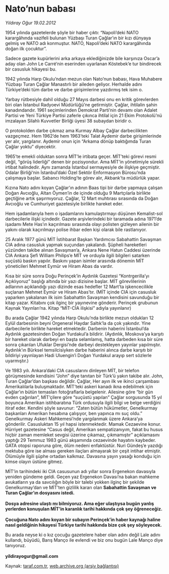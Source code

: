 # Nato’nun babası

*Yıldıray Oğur 19.02.2012*

<div class="yazi"><p>1954 yılında gazetelerde şöyle bir haber çıktı: “Napoli’deki NATO karargâhında vazifeli bulunan Yüzbaşı Turan Çağlar’ın bir kızı dünyaya gelmiş ve NATO adı konmuştur. NATO, Napoli’deki NATO karargâhında doğan ilk çocuktur”.</p>
<p>Sadece gazete kupürlerini arka arkaya eklediğinizde bile karşınıza Oscar’a aday olan John Le Carré’nin eserinden uyarlanan Köstebek’e tur bindirecek bir casusluk hikayesi bu.</p>
<p>1942 yılında Harp Okulu’ndan mezun olan Nato’nun babası, Hava Muhabere Yüzbaşı Turan Çağlar Manastırlı bir aileden geliyor. Herhalde adını Türkiye’deki tüm darbe ve darbe girişimlerine yazdırmış tek isim o.</p>
<p>Yarbay rütbesiyle dahil olduğu 27 Mayıs darbesi onu en kritik görevlerden biri olan İstanbul Radyoevi Müdürlüğü’ne getirmiştir. Çağlar, ihtilalin şahin kanadındandır. 1961 seçimlerinden Demokrat Parti’nin devamı olan Adalet Partisi ve Yeni Türkiye Partisi zaferle çıkınca ihtilal için 21 Ekim Protokolü’nü imzalayan Silahlı Kuvvetler Birliği üyesi 38 subaydan biridir o.</p>
<p>O protokolden darbe çıkmaz ama Kurmay Albay Çağlar darbecilikten vazgeçmez. Hem 1962’de hem 1963’teki Talat Aydemir darbe girişimlerinde yer alır, yargılanır. Aydemir onun için “Arkama dönüp baktığımda Turan Çağlar yoktu” diyecektir.</p>
<p>1965’te emekli olduktan sonra MİT’le irtibata geçer. MİT’teki görevi resmi değil, “görüş liderliği” denen bir pozisyondur. Ama MİT’in yönetimiyle sürekli irtibat halindedir. Aynı zamanda İstanbul sermayesiyle de ilişkiye geçmiştir. Odalar Birliği‘nin İstanbul’daki Özel Sektör Enformasyon Bürosu’nda çalışmaya başlar. Sabancı Holding’te görev alır, Akbank’ta müdürlük yapar.</p>
<p>Kızına Nato adını koyan Çağlar’ın adının Baas tipi bir darbe yapmaya çalışan Doğan Avcıoğlu, Altan Öymen’in de içinde olduğu 9 Martçılarla birlikte geçtiğine artık şaşırmıyoruz. Çağlar, 12 Mart muhtırası sırasında da Doğan Avcıoğlu ve Cumhuriyet gazetesiyle birlikte hareket eder.</p>
<p>Hem işadamlarıyla hem o işadamlarını kamulaştırmayı düşünen Kemalist-sol darbecilerle ilişki içindedir. Gazete arşivlerindeki bir taramada adına 1971’de işadamı Mete Has’ın kaçırılması sırasında olayı polisten gizleyen ailenin bir yakını olarak kaçırılmayı polise ihbar eden kişi olarak bile rastlanıyor.</p>
<p>25 Aralık 1977 günü MİT İstihbarat Başkan Yardımcısı Sabahattin Savaşman CIA adına casusluk yapmak suçundan yakalandı. Şüpheli hareketleri yüzünden takibe alınan Savaşman’a, Ankara Nene Hatun Caddesi üzerinde CIA Ankara Şefi William Philips’e MİT ve orduyla ilgili bilgileri satarken suçüstü baskın yapılır. Baskını yapan isimler arasında dönemin MİT yöneticileri Mehmet Eymür ve Hiram Abas da vardır.</p>
<p>Kısa bir süre sonra Doğu Perinçek’in Aydınlık Gazetesi “Kontrgerilla’yı Açıklıyoruz” başlığı altında bir yazı dizisine başlar. MİT görevlilerinin adlarının açıklandığı yazı dizinde esas hedefler 12 Mart’ta işkencecilikle suçlanan Mehmet Eymür ve Hiram Abas’tır. (MİT içinde CIA için casusluk yaparken yakalanan ilk isim Sabahattin Savaşman kendisini savunduğu bir kitap yazar. Kitabını çok ilginç bir yayınevine gönderir. Perinçek grubunun Kaynak Yayınları’na. Kitap “MİT-CİA ilişkisi” adıyla yayınlanır)</p>
<p>Bu arada Çağlar 1942 yılında Harp Okulu’nda birlikte mezun oldukları 12 Eylül darbesinin beyni Orgeneral Haydar Saltık’la da çok yakındır. Yine darbecilerle birlikte hareket etmektedir. Darbenin haberini İstanbul’da Aydınlık gazetesinden Doğan Yurdakul’a bildirir. (Aydınlık, Moskova’ya karşıtı bir hareket olarak darbeyi en başta selamlamış, hatta darbeden kısa bir süre sonra çıkarılan Ufuklar Dergisi’nde darbeyi destekleyen yayınlar yapılmıştır. Aydınlık’ın Bürksel temsilcisiyken darbe haberini alınca darbe karşıtı bir bildiriyi yayınlayan Hadi Uluengin’i Doğan Yurdakul arayıp sert sözlerle uyarmıştır.)</p>
<p>Ve 1983 yılı. Ankara’daki CIA casuslarını dinleyen MİT, bir telefon görüşmesinde kendisini “John” diye tanıtan bir Türk’ü yakın takibe alır. John, Turan Çağlar’dan başkası değildir. Çağlar, Her ayın ilk ve ikinci çarşambası Amerikalılarla buluşmaktadır. MİT’teki askeri kanadı ikna edebilmek için Çağlar’ın bütün temasları fotoğraflarla belgelenir. Ailesine göre “bir gün evden çağırılan”, MİT’çilere göre “suçüstü yapılan” Çağlar sorgusunda 15 yıl boyunca Amerikan istihbaratına Türk ordusuyla ilgili bilgi ve belge verdiğini itiraf eder. Kendini şöyle savunur: “Zaten bütün hükümetler, Genelkurmay başkanları Amerikan hesabına çalışıyor, ben yapınca mı suç oldu.” Genelkurmay Askeri Mahkemesi’nde yargılanmak üzere Ankara’ya gönderilir. Casusluktan 15 yıl hapsi istenmektedir. Mamak Cezaevine konur. Hürriyet gazetesine “Casus değil, Amerikan sempatizanıyım, fakat bu husus hiçbir zaman memleket sevgisi üzerine çıkamaz, çıkmamıştır” açıklamasını yaptığı 29 Temmuz 1983 günü akşamında cezaevinde hayatını kaybeder. GATA otopsi raporuna göre, ölüm nedeni enfaktüstür. Nuri Gündeş’e yazdığı mektuba göre ise alması gereken ilaçları almayarak bir çeşit intihar etmiştir. Ölümüyle ilgili şüphe ortadan kalkmaz. Davasına yayın yasağı konduğu için kimse olayın üstüne gitmez.</p>
<p>MİT’in tarihindeki iki CIA casusunun adı yıllar sonra Ergenekon davasıyla yeniden gündeme geldi. Geçen yaz Ergenekon Davası’na bakan mahkeme avukatların ya da savcılığın böyle bir talebi yokken ilginç bir şekilde Genelkurmay’dan ve MİT’ten gizlilik kararı olan <strong>Sabahattin Savaşman ve Turan Çağlar’ın dosyasını istedi.<br/><br/></strong><strong>Dosya adresine ulaştı mı bilmiyoruz. Ama eğer ulaştıysa bugün yanlış yerlerden konuşulan MİT’in karanlık tarihi hakkında çok şey öğreneceğiz.<br/><br/></strong><strong>Çocuğuna Nato adını koyan bir subayın Perinçek’in haber kaynağı haline nasıl geldiğinin hikayesi Türkiye tarihi hakkında bize çok şey söyleyecek.</strong></p>
<p>Bu arada neyse ki o kız çocuğu gazetelere haber olan adını değil Lale adını kullandı, büyüdü, Barış Manço ile evlendi ve biz onu bugün Lale Manço diye tanıyoruz.<br/><br/><b>yildirayogur@gmail.com</b></p>
</div>

Kaynak: [taraf.com.tr](http://www.taraf.com.tr/yildiray-ogur/makale-nato-nun-babasi.htm), [web.archive.org (arşiv bağlantısı)](http://web.archive.org/web/20130709115601/http://www.taraf.com.tr/yildiray-ogur/makale-nato-nun-babasi.htm)
